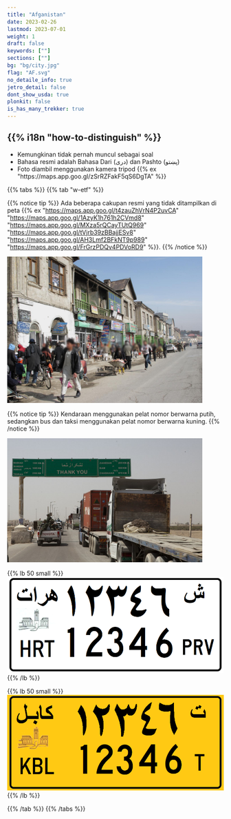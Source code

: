 ```yaml
---
title: "Afganistan"
date: 2023-02-26
lastmod: 2023-07-01
weight: 1
draft: false
keywords: [""]
sections: [""]
bg: "bg/city.jpg"
flag: "AF.svg"
no_detaile_info: true
jetro_detail: false
dont_show_usda: true
plonkit: false
is_has_many_trekker: true
---
```


<div class="main-desciption country-description">
    <h2 class="section-title">{{% i18n "how-to-distinguish" %}}</h2>
    <ul class="rule-list">
        <li class="no-evidence">Kemungkinan tidak pernah muncul sebagai soal</li>
        <li>Bahasa resmi adalah Bahasa Dari (دری) dan Pashto (پښتو)</li>
        <li>Foto diambil menggunakan kamera tripod {{% ex "https://maps.app.goo.gl/zSrRZFakF5qS6DgTA" %}}</li>
    </ul>
</div>

{{% tabs %}}
{{% tab "w-etf" %}}

{{% notice tip %}}
Ada beberapa cakupan resmi yang tidak ditampilkan di peta {{% ex "https://maps.app.goo.gl/t4zauZhVrN4P2uvCA" "https://maps.app.goo.gl/1AzyK1h761h2CVmd8" "https://maps.app.goo.gl/MXza5rQCayTUtQ969" "https://maps.app.goo.gl/tVjrb39zBBajjESv8" "https://maps.app.goo.gl/AH3Lmf2BFkNT9p989" "https://maps.app.goo.gl/FrGrzPDQv4PDVoRD9" %}}.
{{% /notice %}}

<div class="googlemap-if no-margin">
<img src="./main.jpg" width="90%" />
</div>

{{% notice tip %}}
Kendaraan menggunakan pelat nomor berwarna <span class="quiz">putih</span>, sedangkan bus dan taksi menggunakan pelat nomor berwarna kuning.
{{% /notice %}}
<div class="googlemap-if no-margin">
<img src="./1133px-Afghanistan-Iran_border_in_Zaranj,_Afghanistan,_2011.jpg" width="90%">
</div>

{{% lb 50 small %}}
![](Afghanistan_-_License_Plate_-_PRV_-_HRT.png)
{{% /lb %}}

{{% lb 50 small %}}
![](Afghanistan_-_License_Plate_-_Taxi.png)
{{% /lb %}}

{{% /tab %}}
{{% /tabs %}}
